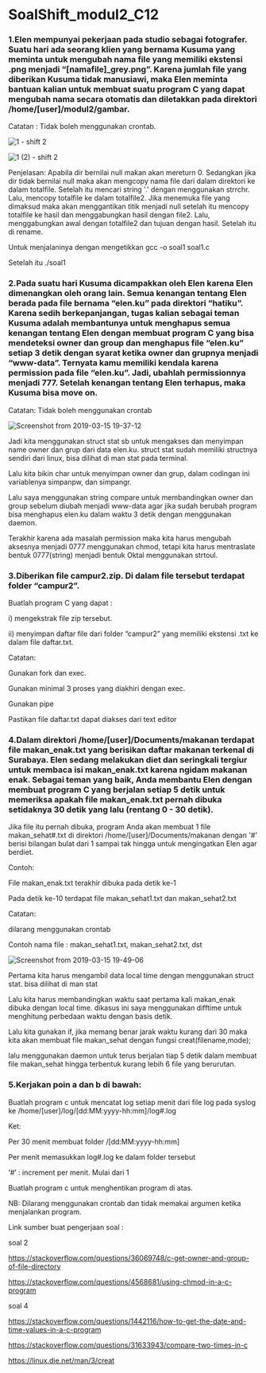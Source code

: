 # SoalShift_modul2_C12


### 1.Elen mempunyai pekerjaan pada studio sebagai fotografer. Suatu hari ada seorang klien yang bernama Kusuma yang meminta untuk mengubah nama file yang memiliki ekstensi .png menjadi “[namafile]_grey.png”. Karena jumlah file yang diberikan Kusuma tidak manusiawi, maka Elen meminta bantuan kalian untuk membuat suatu program C yang dapat mengubah nama secara otomatis dan diletakkan pada direktori /home/[user]/modul2/gambar.

Catatan : Tidak boleh menggunakan crontab.

![1 - shift 2](https://user-images.githubusercontent.com/47876805/54426523-abfac080-474a-11e9-81c3-ba44555f495f.png)

![1 (2) - shift 2](https://user-images.githubusercontent.com/47876805/54426528-aef5b100-474a-11e9-8f03-75fc98b6952d.png)

Penjelasan:
Apabila dir bernilai null makan akan mereturn 0. Sedangkan jika dir tidak bernilai null maka akan mengcopy nama file dari dalam direktori ke dalam totalfile. Setelah itu mencari string '.' dengan menggunakan strrchr. Lalu, mencopy totalfile ke dalam totalfile2. Jika menemuka file yang dimaksud maka akan menggantikan titik menjadi null setelah itu mencopy totalfile ke hasil dan menggabungkan hasil dengan file2. Lalu, menggabungkan awal dengan totalfile2 dan tujuan dengan hasil. Setelah itu di rename.

Untuk menjalaninya dengan mengetikkan 
gcc -o soal1 soal1.c

Setelah itu
./soal1

### 2.Pada suatu hari Kusuma dicampakkan oleh Elen karena Elen dimenangkan oleh orang lain. Semua kenangan tentang Elen berada pada file bernama “elen.ku” pada direktori “hatiku”. Karena sedih berkepanjangan, tugas kalian sebagai teman Kusuma adalah membantunya untuk menghapus semua kenangan tentang Elen dengan membuat program C yang bisa mendeteksi owner dan group dan menghapus file “elen.ku” setiap 3 detik dengan syarat ketika owner dan grupnya menjadi “www-data”. Ternyata kamu memiliki kendala karena permission pada file “elen.ku”. Jadi, ubahlah permissionnya menjadi 777. Setelah kenangan tentang Elen terhapus, maka Kusuma bisa move on.

Catatan: Tidak boleh menggunakan crontab

![Screenshot from 2019-03-15 19-37-12](https://user-images.githubusercontent.com/34019306/54413701-3cc0a480-4729-11e9-98c2-da0dee5f0794.png)

Jadi kita menggunakan struct stat sb untuk mengakses dan menyimpan name owner dan grup dari data elen.ku.
struct stat sudah memiliki structnya sendiri dari linux, bisa dilihat di man stat pada terminal.

Lalu kita bikin char untuk menyimpan owner dan grup, dalam codingan ini variablenya simpanpw, dan simpangr.

Lalu saya menggunakan string compare untuk membandingkan owner dan group sebelum diubah menjadi www-data agar jika sudah berubah program bisa menghapus elen.ku dalam waktu 3 detik dengan menggunakan daemon.

Terakhir karena ada masalah permission maka kita harus mengubah aksesnya menjadi 0777 menggunakan chmod, tetapi kita harus mentraslate bentuk 0777(string) menjadi bentuk Oktal menggunakan strtoul.




### 3.Diberikan file campur2.zip. Di dalam file tersebut terdapat folder “campur2”. 
Buatlah program C yang dapat :

i)  mengekstrak file zip tersebut.

ii) menyimpan daftar file dari folder “campur2” yang memiliki ekstensi .txt ke dalam file daftar.txt.

Catatan:

Gunakan fork dan exec.

Gunakan minimal 3 proses yang diakhiri dengan exec.

Gunakan pipe

Pastikan file daftar.txt dapat diakses dari text editor

### 4.Dalam direktori /home/[user]/Documents/makanan terdapat file makan_enak.txt yang berisikan daftar makanan terkenal di Surabaya. Elen sedang melakukan diet dan seringkali tergiur untuk membaca isi makan_enak.txt karena ngidam makanan enak. Sebagai teman yang baik, Anda membantu Elen dengan membuat program C yang berjalan setiap 5 detik untuk memeriksa apakah file makan_enak.txt pernah dibuka setidaknya 30 detik yang lalu (rentang 0 - 30 detik).
Jika file itu pernah dibuka, program Anda akan membuat 1 file makan_sehat#.txt di direktori /home/[user]/Documents/makanan dengan '#' berisi bilangan bulat dari 1 sampai tak hingga untuk mengingatkan Elen agar berdiet.

Contoh:

File makan_enak.txt terakhir dibuka pada detik ke-1

Pada detik ke-10 terdapat file makan_sehat1.txt dan makan_sehat2.txt

Catatan:

dilarang menggunakan crontab

Contoh nama file : makan_sehat1.txt, makan_sehat2.txt, dst

![Screenshot from 2019-03-15 19-49-06](https://user-images.githubusercontent.com/34019306/54413845-c1132780-4729-11e9-835c-f5fb04ce8757.png)

Pertama kita harus mengambil data local time dengan menggunakan struct stat. bisa dilihat di man stat

Lalu kita harus membandingkan waktu saat pertama kali makan_enak dibuka dengan local time. dikasus ini saya menggunakan difftime untuk menghitung perbedaan waktu dengan basis  detik.

Lalu kita gunakan if, jika memang benar jarak waktu kurang dari 30 maka kita akan membuat file makan_sehat dengan fungsi creat(filename,mode);

lalu menggunakan daemon untuk terus berjalan tiap 5 detik dalam membuat file makan_sehat hingga terbentuk kurang lebih 6 file yang berurutan.






### 5.Kerjakan poin a dan b di bawah:
Buatlah program c untuk mencatat log setiap menit dari file log pada syslog ke /home/[user]/log/[dd:MM:yyyy-hh:mm]/log#.log

Ket:

Per 30 menit membuat folder /[dd:MM:yyyy-hh:mm]

Per menit memasukkan log#.log ke dalam folder tersebut

‘#’ : increment per menit. Mulai dari 1

Buatlah program c untuk menghentikan program di atas.

NB: Dilarang menggunakan crontab dan tidak memakai argumen ketika menjalankan program.


Link sumber buat pengerjaan soal :

soal 2

https://stackoverflow.com/questions/36069748/c-get-owner-and-group-of-file-directory

https://stackoverflow.com/questions/4568681/using-chmod-in-a-c-program

soal 4

https://stackoverflow.com/questions/1442116/how-to-get-the-date-and-time-values-in-a-c-program

https://stackoverflow.com/questions/31633943/compare-two-times-in-c

https://linux.die.net/man/3/creat





